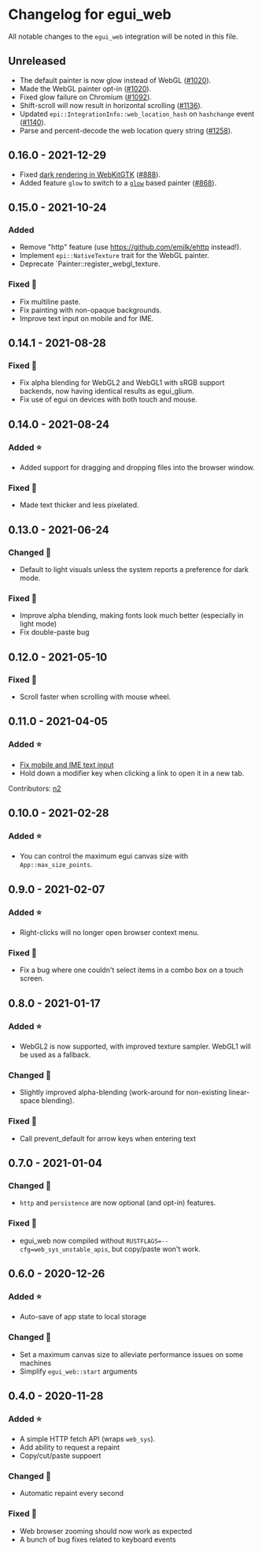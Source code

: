 # Changelog for egui_web

All notable changes to the `egui_web` integration will be noted in this file.


## Unreleased
* The default painter is now glow instead of WebGL ([#1020](https://github.com/emilk/egui/pull/1020)).
* Made the WebGL painter opt-in ([#1020](https://github.com/emilk/egui/pull/1020)).
* Fixed glow failure on Chromium ([#1092](https://github.com/emilk/egui/pull/1092)).
* Shift-scroll will now result in horizontal scrolling ([#1136](https://github.com/emilk/egui/pull/1136)).
* Updated `epi::IntegrationInfo::web_location_hash` on `hashchange` event ([#1140](https://github.com/emilk/egui/pull/1140)).
* Parse and percent-decode the web location query string ([#1258](https://github.com/emilk/egui/pull/1258)).


## 0.16.0 - 2021-12-29
* Fixed [dark rendering in WebKitGTK](https://github.com/emilk/egui/issues/794) ([#888](https://github.com/emilk/egui/pull/888/)).
* Added feature `glow` to switch to a [`glow`](https://github.com/grovesNL/glow) based painter ([#868](https://github.com/emilk/egui/pull/868)).


## 0.15.0 - 2021-10-24
### Added
* Remove "http" feature (use https://github.com/emilk/ehttp instead!).
* Implement `epi::NativeTexture` trait for the WebGL painter.
* Deprecate `Painter::register_webgl_texture.

### Fixed 🐛
* Fix multiline paste.
* Fix painting with non-opaque backgrounds.
* Improve text input on mobile and for IME.


## 0.14.1 - 2021-08-28
### Fixed 🐛
* Fix alpha blending for WebGL2 and WebGL1 with sRGB support backends, now having identical results as egui_glium.
* Fix use of egui on devices with both touch and mouse.


## 0.14.0 - 2021-08-24
### Added ⭐
* Added support for dragging and dropping files into the browser window.

### Fixed 🐛
* Made text thicker and less pixelated.


## 0.13.0 - 2021-06-24
### Changed 🔧
* Default to light visuals unless the system reports a preference for dark mode.

### Fixed 🐛
* Improve alpha blending, making fonts look much better (especially in light mode)
* Fix double-paste bug


## 0.12.0 - 2021-05-10
### Fixed 🐛
* Scroll faster when scrolling with mouse wheel.


## 0.11.0 - 2021-04-05
### Added ⭐
* [Fix mobile and IME text input](https://github.com/emilk/egui/pull/253)
* Hold down a modifier key when clicking a link to open it in a new tab.

Contributors: [n2](https://github.com/n2)


## 0.10.0 - 2021-02-28
### Added ⭐
* You can control the maximum egui canvas size with `App::max_size_points`.


## 0.9.0 - 2021-02-07
### Added ⭐
* Right-clicks will no longer open browser context menu.

### Fixed 🐛
* Fix a bug where one couldn't select items in a combo box on a touch screen.


## 0.8.0 - 2021-01-17
### Added ⭐
* WebGL2 is now supported, with improved texture sampler. WebGL1 will be used as a fallback.

### Changed 🔧
* Slightly improved alpha-blending (work-around for non-existing linear-space blending).

### Fixed 🐛
* Call prevent_default for arrow keys when entering text


## 0.7.0 - 2021-01-04
### Changed 🔧
* `http` and `persistence` are now optional (and opt-in) features.

### Fixed 🐛
* egui_web now compiled without `RUSTFLAGS=--cfg=web_sys_unstable_apis`, but copy/paste won't work.


## 0.6.0 - 2020-12-26
### Added ⭐
* Auto-save of app state to local storage

### Changed 🔧
* Set a maximum canvas size to alleviate performance issues on some machines
* Simplify `egui_web::start` arguments


## 0.4.0 - 2020-11-28
### Added ⭐
* A simple HTTP fetch API (wraps `web_sys`).
* Add ability to request a repaint
* Copy/cut/paste suppoert

### Changed 🔧
* Automatic repaint every second

### Fixed 🐛
* Web browser zooming should now work as expected
* A bunch of bug fixes related to keyboard events

